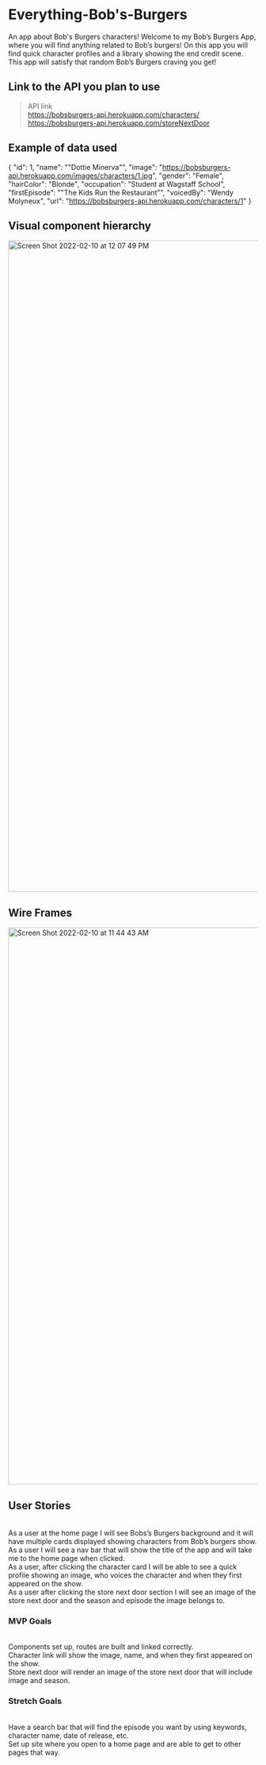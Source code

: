 # Everything-Bob's-Burgers
An app about Bob's Burgers characters! Welcome to my Bob’s Burgers App, where you will find anything related to Bob’s burgers! On this app you will find quick character profiles and a library showing the end credit scene. This app will satisfy that random Bob’s Burgers craving you get!

## Link to the API you plan to use
> API link <br>
https://bobsburgers-api.herokuapp.com/characters/
<br>https://bobsburgers-api.herokuapp.com/storeNextDoor

## Example of data used
{
    "id": 1,
    "name": "\"Dottie Minerva\"",
    "image": "https://bobsburgers-api.herokuapp.com/images/characters/1.jpg",
    "gender": "Female",
    "hairColor": "Blonde",
    "occupation": "Student at Wagstaff School",
    "firstEpisode": "\"The Kids Run the Restaurant\"",
    "voicedBy": "Wendy Molyneux",
    "url": "https://bobsburgers-api.herokuapp.com/characters/1"
  }
## Visual component hierarchy
<img width="1312" alt="Screen Shot 2022-02-10 at 12 07 49 PM" src="https://media.git.generalassemb.ly/user/40831/files/21cea500-8a6a-11ec-860d-c153f15253ff">

## Wire Frames

<img width="1122" alt="Screen Shot 2022-02-10 at 11 44 43 AM" src="https://media.git.generalassemb.ly/user/40831/files/e9799780-8a66-11ec-9e66-5de312ad57d3">


## User Stories
<br>As a user at the home page I will see Bobs’s Burgers background and it will have multiple cards displayed showing characters from Bob’s burgers show.  
As a user I will see a nav bar that will show the title of the app and will take me to the home page when clicked.
<br>As a user, after clicking the character card I will be able to see a quick profile showing an image, who voices the character and when they first appeared on the show.
<br>As a user after clicking the store next door section I will see an image of the store next door and the season and episode the image belongs to.

### MVP Goals
<br>Components set up, routes are built and linked correctly. 
<br>Character link will show the image, name, and when they first appeared on the show. 
<br>Store next door will render an image of the store next door that will include image and season.

### Stretch Goals
<br>Have a search bar that will find the episode you want by using keywords, character name, date of release, etc.
<br>Set up site where you open to a home page and are able to get to other pages that way.
